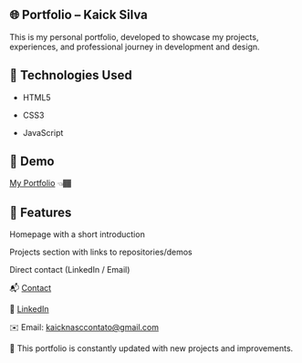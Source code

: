  ## 🌐 Portfolio – Kaick Silva

This is my personal portfolio, developed to showcase my projects, experiences, and professional journey in development and design.

 ## 🚀 Technologies Used

- HTML5

- CSS3

- JavaScript

 ## 📸 Demo
<p><a href="https://kaicknasc.github.io/Website-portfolio/">My Portfolio</a> 👈🏾</p>

 ## 📌 Features

Homepage with a short introduction

Projects section with links to repositories/demos

Direct contact (LinkedIn / Email)

📬 [Contact](wa.me/11940275873)

💼 <a href="www.linkedin.com/in/kaicknasc/">LinkedIn</a>

✉️ Email: kaicknasccontato@gmail.com

🔹 This portfolio is constantly updated with new projects and improvements.
